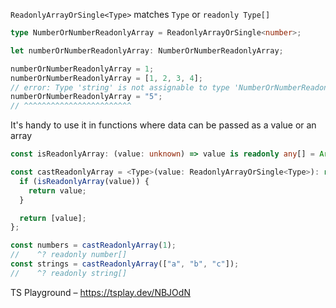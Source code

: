 `ReadonlyArrayOrSingle<Type>` matches `Type` or `readonly Type[]`

```ts
type NumberOrNumberReadonlyArray = ReadonlyArrayOrSingle<number>;

let numberOrNumberReadonlyArray: NumberOrNumberReadonlyArray;

numberOrNumberReadonlyArray = 1;
numberOrNumberReadonlyArray = [1, 2, 3, 4];
// error: Type 'string' is not assignable to type 'NumberOrNumberReadonlyArray'
numberOrNumberReadonlyArray = "5";
// ^^^^^^^^^^^^^^^^^^^^^^^^
```

It's handy to use it in functions where data can be passed as a value or an array

```ts
const isReadonlyArray: (value: unknown) => value is readonly any[] = Array.isArray;

const castReadonlyArray = <Type>(value: ReadonlyArrayOrSingle<Type>): readonly Type[] => {
  if (isReadonlyArray(value)) {
    return value;
  }

  return [value];
};

const numbers = castReadonlyArray(1);
//    ^? readonly number[]
const strings = castReadonlyArray(["a", "b", "c"]);
//    ^? readonly string[]
```

TS Playground – https://tsplay.dev/NBJOdN
